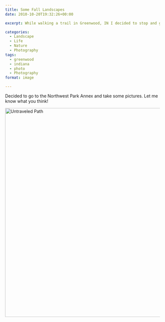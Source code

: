 ```yaml
---
title: Some Fall Landscapes
date: 2010-10-20T19:32:26+00:00

excerpt: While walking a trail in Greenwood, IN I decided to stop and get a picture of the leaves that had fallen.

categories:
  - Landscape
  - Life
  - Nature
  - Photography
tags:
  - greenwood
  - indiana
  - photo
  - Photography
format: image

---
```

Decided to go to the Northwest Park Annex and take some pictures. Let me know what you think!

<a data-flickr-embed="true"  href="https://www.flickr.com/photos/mcmullen_greg/5100333167/" title="Untraveled Path"><img src="https://farm2.staticflickr.com/1226/5100333167_46ddb90588_b.jpg" width="1024" height="680" alt="Untraveled Path"></a><script async src="//embedr.flickr.com/assets/client-code.js" charset="utf-8"></script>